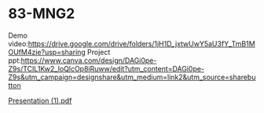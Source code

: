 # 83-MNG2
Demo video:https://drive.google.com/drive/folders/1jH1D_jxtwUwY5aU3fY_TmB1MOUfM4zie?usp=sharing
Project ppt:https://www.canva.com/design/DAGi0pe-Z9s/TCIL1Kw2_IoQlcOp8iRuww/edit?utm_content=DAGi0pe-Z9s&utm_campaign=designshare&utm_medium=link2&utm_source=sharebutton

[Presentation (1).pdf](https://github.com/user-attachments/files/19481398/Presentation.1.pdf)
